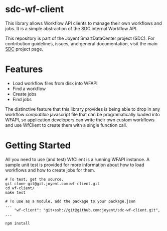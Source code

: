 <!--
    This Source Code Form is subject to the terms of the Mozilla Public
    License, v. 2.0. If a copy of the MPL was not distributed with this
    file, You can obtain one at http://mozilla.org/MPL/2.0/.
-->

<!--
    Copyright (c) 2014, Joyent, Inc.
-->

# sdc-wf-client

This library allows Workflow API clients to manage their own workflows and jobs.
It is a simple abstraction of the SDC internal Workflow API.

This repository is part of the Joyent SmartDataCenter project (SDC).  For
contribution guidelines, issues, and general documentation, visit the main
[SDC](http://github.com/joyent/sdc) project page.

# Features

* Load workflow files from disk into WFAPI
* Find a workflow
* Create jobs
* Find jobs

The distinctive feature that this library provides is being able to drop in any
workflow *compatible* javascript file that can be programatically loaded into
WFAPI, so application developers can write their own custom workflows and use
WfClient to create them with a single function call.

# Getting Started

All you need to use (and test) WfClient is a running WFAPI instance. A sample
unit test is provided for more information about how to load workflows and how
to create jobs for them.

    # To test, get the source.
    git clone git@git.joyent.com:wf-client.git
    cd wf-client/
    make test

	# To use as a module, add the package to your package.json
    ...
        "wf-client": "git+ssh://git@github.com:joyent/sdc-wf-client.git",
    ...

    npm install
